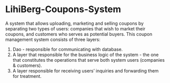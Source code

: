 # LihiBerg-Coupons-System
A system that allows uploading, marketing and selling coupons by separating two types of users: companies that wish to market their coupons, and customers who serves as potential buyers. This coupon management system consists of three layers:
1.	Dao - responsible for communicating with database.
2.	A layer that responsible for the business logic of the system - the one that constitutes the operations that serve both system users (companies & customers).
3.	A layer responsible for receiving users’ inquiries and forwarding them for treatment.
